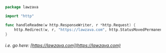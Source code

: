```go
package lawzava

import "http"

func handleReadme(w http.ResponseWriter, r *http.Request) {
    http.Redirect(w, r, "https://lawzava.com", http.StatusMovedPermanently)
}
```

###### _i.e. go here: [https://lawzava.com](https://lawzava.com)_

